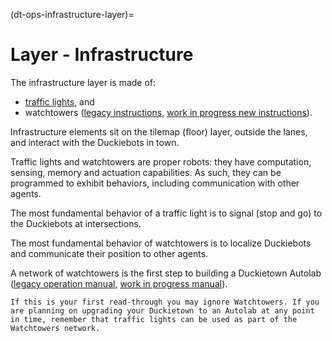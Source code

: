 (dt-ops-infrastructure-layer)=
# Layer - Infrastructure

The infrastructure layer is made of:
* [traffic lights](specs-layer-traffic-lights), and 
* watchtowers ([legacy instructions](https://docs-old.duckietown.org/daffy/opmanual_autolab/out/watchtower_hardware.html), [work in progress new instructions](https://docs.duckietown.com/ente/opmanual-autolab/intro.html)).

Infrastructure elements sit on the tilemap (floor) layer, outside the lanes, and interact with the Duckiebots in town.

Traffic lights and watchtowers are proper robots: they have computation, sensing, memory and actuation capabilities. As such, they can be programmed to exhibit behaviors, including communication with other agents.

The most fundamental behavior of a traffic light is to signal (stop and go) to the Duckiebots at intersections.

The most fundamental behavior of watchtowers is to localize Duckiebots and communicate their position to other agents. 

A network of watchtowers is the first step to building a Duckietown Autolab ([legacy operation manual](), [work in progress manual](https://docs.duckietown.com/ente/opmanual-autolab/intro.html)). 

```{tip}
If this is your first read-through you may ignore Watchtowers. If you are planning on upgrading your Duckietown to an Autolab at any point in time, remember that traffic lights can be used as part of the Watchtowers network. 
```